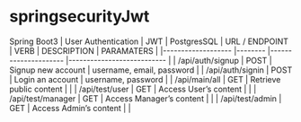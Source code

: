 # springsecurityJwt
Spring Boot3 | User Authentication | JWT | PostgresSQL
| URL / ENDPOINT    	| VERB   	| DESCRIPTION         	    | PARAMATERS                	|
|-------------------	|--------	|---------------------	    |---------------------------	|
| /api/auth/signup      | POST   	| Signup new account      	| username, email, password     |
| /api/auth/signin     	| POST   	| Login an account        	| username, password 	        |
| /api/main/all         | GET    	| Retrieve public content   |                               |
| /api/test/user 	    | GET    	| Access User’s content     |                           	|
| /api/test/manager 	| GET    	| Access Manager’s content  |                   	        |
| /api/test/admin 	    | GET 	    | Access Admin’s content    |                           	|
